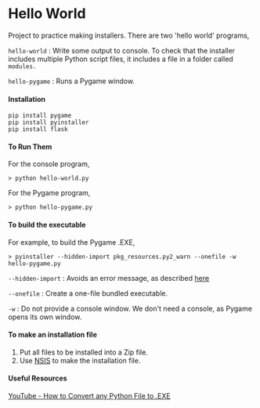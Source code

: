 # Hello World

Project to practice making installers. There are two 'hello world' programs,

`hello-world` : Write some output to console. To check that the installer includes multiple Python script files, it includes a file in a folder called `modules.`

`hello-pygame` : Runs a Pygame window.

#### Installation
```
pip install pygame
pip install pyinstaller
pip install flask
```
#### To Run Them
For the console program,
```
> python hello-world.py
```
For the Pygame program,
```
> python hello-pygame.py
```
#### To build the executable
For example, to build the Pygame .EXE,
```
> pyinstaller --hidden-import pkg_resources.py2_warn --onefile -w hello-pygame.py
```
`--hidden-import` : Avoids an error message, as described [here](https://stackoverflow.com/questions/37815371/pyinstaller-failed-to-execute-script-pyi-rth-pkgres-and-missing-packages)

`--onefile` : Create a one-file bundled executable.

`-w` : Do not provide a console window. We don't need a console, as Pygame opens its own window.
#### To make an installation file
1. Put all files to be installed into a Zip file.
2. Use [NSIS](https://nsis.sourceforge.io/Download) to make the installation file.

#### Useful Resources
[YouTube - How to Convert any Python File to .EXE
](https://youtu.be/UZX5kH72Yx4)
